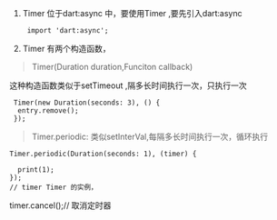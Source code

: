 1. Timer 位于dart:async 中，要使用Timer ,要先引入dart:async

        import 'dart:async';

2. Timer 有两个构造函数，

>Timer(Duration duration,Funciton callback)

这种构造函数类似于setTimeout ,隔多长时间执行一次，只执行一次


     Timer(new Duration(seconds: 3), () {
      entry.remove();
     });
> Timer.periodic: 类似setInterVal,每隔多长时间执行一次，循环执行

    Timer.periodic(Duration(seconds: 1), (timer) {

      print(1);
    });
    // timer Timer 的实例，
  
   timer.cancel();// 取消定时器
